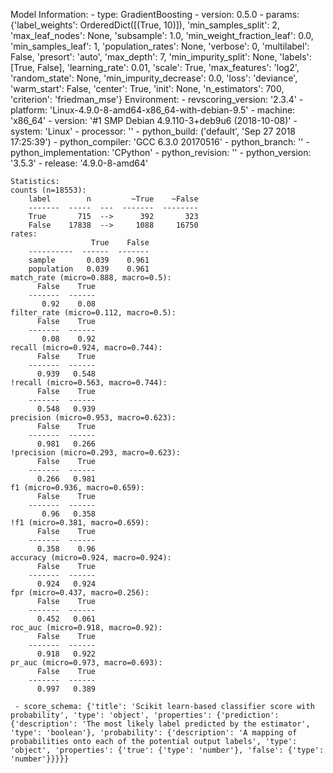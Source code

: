 Model Information:
	 - type: GradientBoosting
	 - version: 0.5.0
	 - params: {'label_weights': OrderedDict([(True, 10)]), 'min_samples_split': 2, 'max_leaf_nodes': None, 'subsample': 1.0, 'min_weight_fraction_leaf': 0.0, 'min_samples_leaf': 1, 'population_rates': None, 'verbose': 0, 'multilabel': False, 'presort': 'auto', 'max_depth': 7, 'min_impurity_split': None, 'labels': [True, False], 'learning_rate': 0.01, 'scale': True, 'max_features': 'log2', 'random_state': None, 'min_impurity_decrease': 0.0, 'loss': 'deviance', 'warm_start': False, 'center': True, 'init': None, 'n_estimators': 700, 'criterion': 'friedman_mse'}
	Environment:
	 - revscoring_version: '2.3.4'
	 - platform: 'Linux-4.9.0-8-amd64-x86_64-with-debian-9.5'
	 - machine: 'x86_64'
	 - version: '#1 SMP Debian 4.9.110-3+deb9u6 (2018-10-08)'
	 - system: 'Linux'
	 - processor: ''
	 - python_build: ('default', 'Sep 27 2018 17:25:39')
	 - python_compiler: 'GCC 6.3.0 20170516'
	 - python_branch: ''
	 - python_implementation: 'CPython'
	 - python_revision: ''
	 - python_version: '3.5.3'
	 - release: '4.9.0-8-amd64'
	
	Statistics:
	counts (n=18553):
		label        n         ~True    ~False
		-------  -----  ---  -------  --------
		True       715  -->      392       323
		False    17838  -->     1088     16750
	rates:
		              True    False
		----------  ------  -------
		sample       0.039    0.961
		population   0.039    0.961
	match_rate (micro=0.888, macro=0.5):
		  False    True
		-------  ------
		   0.92    0.08
	filter_rate (micro=0.112, macro=0.5):
		  False    True
		-------  ------
		   0.08    0.92
	recall (micro=0.924, macro=0.744):
		  False    True
		-------  ------
		  0.939   0.548
	!recall (micro=0.563, macro=0.744):
		  False    True
		-------  ------
		  0.548   0.939
	precision (micro=0.953, macro=0.623):
		  False    True
		-------  ------
		  0.981   0.266
	!precision (micro=0.293, macro=0.623):
		  False    True
		-------  ------
		  0.266   0.981
	f1 (micro=0.936, macro=0.659):
		  False    True
		-------  ------
		   0.96   0.358
	!f1 (micro=0.381, macro=0.659):
		  False    True
		-------  ------
		  0.358    0.96
	accuracy (micro=0.924, macro=0.924):
		  False    True
		-------  ------
		  0.924   0.924
	fpr (micro=0.437, macro=0.256):
		  False    True
		-------  ------
		  0.452   0.061
	roc_auc (micro=0.918, macro=0.92):
		  False    True
		-------  ------
		  0.918   0.922
	pr_auc (micro=0.973, macro=0.693):
		  False    True
		-------  ------
		  0.997   0.389
	
	 - score_schema: {'title': 'Scikit learn-based classifier score with probability', 'type': 'object', 'properties': {'prediction': {'description': 'The most likely label predicted by the estimator', 'type': 'boolean'}, 'probability': {'description': 'A mapping of probabilities onto each of the potential output labels', 'type': 'object', 'properties': {'true': {'type': 'number'}, 'false': {'type': 'number'}}}}}

